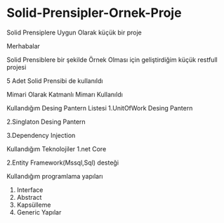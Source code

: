 # Solid-Prensipler-Ornek-Proje
Solid Prensiplere Uygun Olarak küçük bir proje

Merhabalar 

Solid Prensiblere bir şekilde Örnek Olması için geliştirdiğim küçük restfull projesi

5 Adet Solid Prensibi de kullanıldı

Mimari Olarak Katmanlı Mimarı Kullanıldı 

Kullandığım Desing Pantern Listesi
1.UnitOfWork Desing Pantern

2.Singlaton Desing Pantern

3.Dependency Injection

Kullandığım Teknolojiler
1.net Core

2.Entity Framework(Mssql,Sql) desteği

Kullandığım programlama yapıları
1. Interface
2. Abstract
3. Kapsülleme
4. Generic Yapılar
